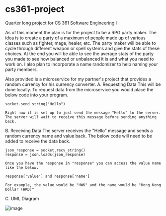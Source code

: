 # cs361-project
Quarter long project for CS 361 Software Engineering I

As of this moment the plan is for the project to be a RPG party maker. The idea is to create a party of a maximum of people made up of various classes such as fighter, mage, healer, etc. The party maker will be able to cycle through different weapon or spell systems and give the stats of these choices. At the end you will be able to see the average stats of the party you made to see how balanced or unbalanced it is and what you need to work on. I also plan to incorporate a name randomizer to help naming your party members.

Also provided is a microservice for my partner's project that provides a random currency for his currency converter. 
A. Requesting Data
    This will be done locally. To request data from the microservice you would place the below code into your program. 
    
    socket.send_string("Hello")
    
    Right now it is set up to just send the message "Hello" to the server. The server will wait to receive this message before sending anything back.
    
B. Receiving Data
    The server receives the "Hello" message and sends a random currency name and value back. The below code will need to be added to receive the data back.
    
    json_response = socket.recv_string()
    response = json.loads(json_response)
    
    Once you have the response in "response" you can access the value name like the below.
    
    response['value'] and response['name']

    For example, the value would be "HWK" and the name would be "Hong Kong Dollar (HKD)"

C. UML Diagram

![image](https://github.com/njbrunette/cs361-project/assets/89284172/4dc5eb0f-fd73-425a-b761-e514a184a8ea)

    
